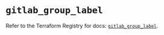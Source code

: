 # `gitlab_group_label`

Refer to the Terraform Registry for docs: [`gitlab_group_label`](https://registry.terraform.io/providers/gitlabhq/gitlab/16.10.0/docs/resources/group_label).
